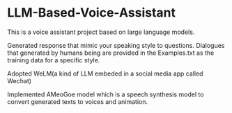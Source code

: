 # LLM-Based-Voice-Assistant

This is a voice assistant project based on large language models.

Generated response that mimic your speaking style to questions. Dialogues that generated by humans being are provided in the Examples.txt as the training data for a specific style.

Adopted WeLM(a kind of LLM embeded in a social media app called Wechat) 

Implemented AMeoGoe model which is a speech synthesis model to convert generated texts to voices and animation.
